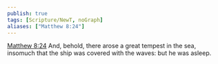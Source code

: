 ```yaml
---
publish: true
tags: [Scripture/NewT, noGraph]
aliases: ["Matthew 8:24"]
---
```

[Matthew 8:24](https://churchofjesuschrist.org/study/scriptures/nt/matt/8?lang=eng&id=p24#p24) And, behold, there arose a great tempest in the sea, insomuch that the ship was covered with the waves: but he was asleep.
